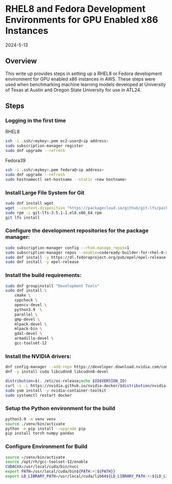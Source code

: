 # RHEL8 and Fedora Development Environments for GPU Enabled x86 Instances

2024-5-13

## Overview

This write up provides steps in setting up a RHEL8 or Fedora development environment for GPU enabled x86 instances in AWS.  These steps were used when benchmarking machine learning models developed at University of Texas at Austin and Oregon State University for use in ATL24.   

## Steps

### Logging in the first time

RHEL8
```bash
ssh -i .ssh/<mykey>.pem ec2-user@<ip address>
sudo subscription-manager register
sudo dnf upgrade --refresh
```

Fedora39
```bash
ssh -i .ssh/<mykey>.pem fedora@<ip address>
sudo dnf upgrade --refresh
sudo hostnamectl set-hostname --static <new hostname>
```

### Install Large File System for Git
```bash
sudo dnf install wget
wget --content-disposition "https://packagecloud.io/github/git-lfs/packages/el/8/git-lfs-3.5.1-1.el8.x86_64.rpm/download.rpm?distro_version_id=205"
sudo rpm -i git-lfs-3.5.1-1.el8.x86_64.rpm
git lfs install
```

### Configure the development repositories for the package manager:
```bash
sudo subscription-manager config --rhsm.manage_repos=1
sudo subscription-manager repos --enable=codeready-builder-for-rhel-8-x86_64-rpms
sudo dnf install -y https://dl.fedoraproject.org/pub/epel/epel-release-latest-8.noarch.rpm
sudo dnf install -y epel-release
```

### Install the build requirements:
```bash
sudo dnf groupinstall "Development Tools"
sudo dnf install \
    cmake \
    cppcheck \
    opencv-devel \
    python3.9  \
    parallel \
    gmp-devel \
    mlpack-devel \
    mlpack-bin \
    gdal-devel \
    armadillo-devel \
    gcc-toolset-12
```

### Install the NVIDIA drivers:
```bash
dnf config-manager --add-repo https://developer.download.nvidia.com/compute/cuda/repos/rhel8/x86_64/cuda-rhel8.repo
dnf -y install cuda libcudnn8 libcudnn8-devel

distribution=$(. /etc/os-release;echo $ID$VERSION_ID)
curl -s -L https://nvidia.github.io/nvidia-docker/$distribution/nvidia-docker.repo | sudo tee /etc/yum.repos.d/nvidia-docker.repo
sudo yum install -y nvidia-container-toolkit
sudo systemctl restart docker
```

### Setup the Python environment for the build
```bash
python3.9 -m venv venv
source ./venv/bin/activate
python -m pip install --upgrade pip
pip install torch numpy pandas
```

### Configure Environment for Build

```bash
source ~/venv/bin/activate
source /opt/rh/gcc-toolset-12/enable
CUDACXX=/usr/local/cuda/bin/nvcc
export PATH=/usr/local/cuda/bin${PATH:+:${PATH}}
export LD_LIBRARY_PATH=/usr/local/cuda/lib64${LD_LIBRARY_PATH:+:${LD_LIBRARY_PATH}}
```